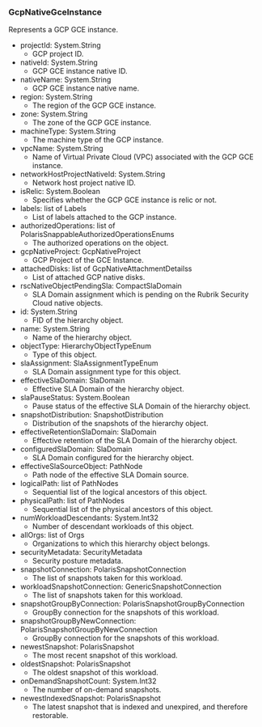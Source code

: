 ### GcpNativeGceInstance
Represents a GCP GCE instance.

- projectId: System.String
  - GCP project ID.
- nativeId: System.String
  - GCP GCE instance native ID.
- nativeName: System.String
  - GCP GCE instance native name.
- region: System.String
  - The region of the GCP GCE instance.
- zone: System.String
  - The zone of the GCP GCE instance.
- machineType: System.String
  - The machine type of the GCP instance.
- vpcName: System.String
  - Name of Virtual Private Cloud (VPC) associated with the GCP GCE instance.
- networkHostProjectNativeId: System.String
  - Network host project native ID.
- isRelic: System.Boolean
  - Specifies whether the GCP GCE instance is relic or not.
- labels: list of Labels
  - List of labels attached to the GCP instance.
- authorizedOperations: list of PolarisSnappableAuthorizedOperationsEnums
  - The authorized operations on the object.
- gcpNativeProject: GcpNativeProject
  - GCP Project of the GCE Instance.
- attachedDisks: list of GcpNativeAttachmentDetailss
  - List of attached GCP native disks.
- rscNativeObjectPendingSla: CompactSlaDomain
  - SLA Domain assignment which is pending on the Rubrik Security Cloud native objects.
- id: System.String
  - FID of the hierarchy object.
- name: System.String
  - Name of the hierarchy object.
- objectType: HierarchyObjectTypeEnum
  - Type of this object.
- slaAssignment: SlaAssignmentTypeEnum
  - SLA Domain assignment type for this object.
- effectiveSlaDomain: SlaDomain
  - Effective SLA Domain of the hierarchy object.
- slaPauseStatus: System.Boolean
  - Pause status of the effective SLA Domain of the hierarchy object.
- snapshotDistribution: SnapshotDistribution
  - Distribution of the snapshots of the hierarchy object.
- effectiveRetentionSlaDomain: SlaDomain
  - Effective retention of the SLA Domain of the hierarchy object.
- configuredSlaDomain: SlaDomain
  - SLA Domain configured for the hierarchy object.
- effectiveSlaSourceObject: PathNode
  - Path node of the effective SLA Domain source.
- logicalPath: list of PathNodes
  - Sequential list of the logical ancestors of this object.
- physicalPath: list of PathNodes
  - Sequential list of the physical ancestors of this object.
- numWorkloadDescendants: System.Int32
  - Number of descendant workloads of this object.
- allOrgs: list of Orgs
  - Organizations to which this hierarchy object belongs.
- securityMetadata: SecurityMetadata
  - Security posture metadata.
- snapshotConnection: PolarisSnapshotConnection
  - The list of snapshots taken for this workload.
- workloadSnapshotConnection: GenericSnapshotConnection
  - The list of snapshots taken for this workload.
- snapshotGroupByConnection: PolarisSnapshotGroupByConnection
  - GroupBy connection for the snapshots of this workload.
- snapshotGroupByNewConnection: PolarisSnapshotGroupByNewConnection
  - GroupBy connection for the snapshots of this workload.
- newestSnapshot: PolarisSnapshot
  - The most recent snapshot of this workload.
- oldestSnapshot: PolarisSnapshot
  - The oldest snapshot of this workload.
- onDemandSnapshotCount: System.Int32
  - The number of on-demand snapshots.
- newestIndexedSnapshot: PolarisSnapshot
  - The latest snapshot that is indexed and unexpired, and therefore restorable.
